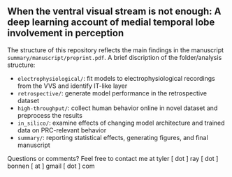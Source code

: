 ## When the ventral visual stream is not enough: A deep learning account of medial temporal lobe involvement in perception

The structure of this repository reflects the main findings in the manuscript `summary/manuscript/preprint.pdf`. A brief discription of the folder/analysis structure: 

- `electrophysiological/`: fit models to electrophysiological recordings from the VVS and identify IT-like layer  
- `retrospective/`: generate model performance in the retrospective dataset
- `high-throughput/`: collect human behavior online in novel dataset and preprocess the results 
- `in_silico/`: examine effects of changing model architecture and trained data on PRC-relevant behavior 
- `summary/`: reporting statistical effects, generating figures, and final manuscript 

Questions or comments? Feel free to contact me at tyler [ dot ] ray [ dot ] bonnen [ at ] gmail [ dot ] com 
